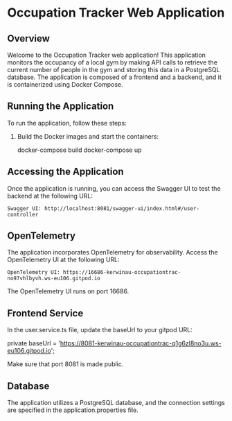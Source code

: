 # Occupation Tracker Web Application

## Overview

Welcome to the Occupation Tracker web application! This application monitors the occupancy of a local gym by making API calls to retrieve the current number of people in the gym and storing this data in a PostgreSQL database. The application is composed of a frontend and a backend, and it is containerized using Docker Compose.

## Running the Application

To run the application, follow these steps:

1. Build the Docker images and start the containers:

   docker-compose build
   docker-compose up

## Accessing the Application

Once the application is running, you can access the Swagger UI to test the backend at the following URL:

    Swagger UI: http://localhost:8081/swagger-ui/index.html#/user-controller

## OpenTelemetry

The application incorporates OpenTelemetry for observability. Access the OpenTelemetry UI at the following URL:

    OpenTelemetry UI: https://16686-kerwinau-occupationtrac-no97vhlbyvh.ws-eu106.gitpod.io

The OpenTelemetry UI runs on port 16686.

## Frontend Service

In the user.service.ts file, update the baseUrl to your gitpod URL:

private baseUrl = 'https://8081-kerwinau-occupationtrac-q1g6zl8no3u.ws-eu106.gitpod.io';

Make sure that port 8081 is made public.

## Database

The application utilizes a PostgreSQL database, and the connection settings are specified in the application.properties file.



